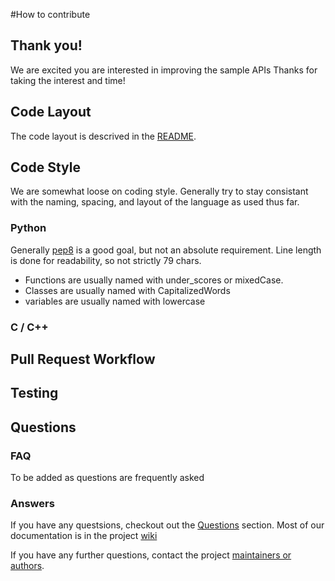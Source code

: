 #How to contribute

## Thank you!

We are excited you are interested in improving the sample APIs  Thanks for taking the interest and time!

## Code Layout

The code layout is descrived in the [README](https://github.com/Intel-HLS/GenomicsSampleAPIs/blob/spec_tests/README.md#repository-organization).

## Code Style

We are somewhat loose on coding style.  Generally try to stay consistant with the naming, spacing, and layout of the language as used thus far.

### Python

Generally [pep8](https://www.python.org/dev/peps/pep-0008) is a good goal, but not an absolute requirement.  Line length is done for readability, so not strictly 79 chars.

- Functions are usually named with under_scores or mixedCase.
- Classes are usually named with CapitalizedWords
- variables are usually named with lowercase

### C / C++

## Pull Request Workflow

## Testing

## Questions

### FAQ

To be added as questions are frequently asked

### Answers

If you have any questsions, checkout out the [Questions](#Questions) section.  Most of our documentation is in the project [wiki](https://github.com/Intel-HLS/GenomicsSampleAPIs/wiki)

If you have any further questions, contact the project [maintainers or authors](https://github.com/Intel-HLS/GenomicsSampleAPIs/blob/master/AUTHORS).


